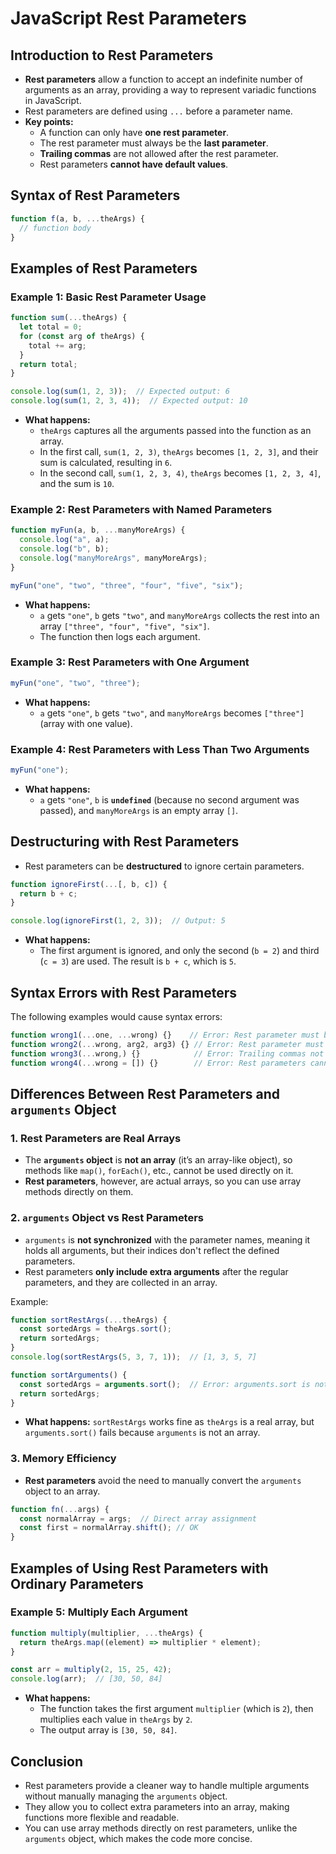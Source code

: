 # JavaScript Rest Parameters

## Introduction to Rest Parameters
- **Rest parameters** allow a function to accept an indefinite number of arguments as an array, providing a way to represent variadic functions in JavaScript.
- Rest parameters are defined using `...` before a parameter name.
- **Key points:**
  - A function can only have **one rest parameter**.
  - The rest parameter must always be the **last parameter**.
  - **Trailing commas** are not allowed after the rest parameter.
  - Rest parameters **cannot have default values**.

## Syntax of Rest Parameters
```js
function f(a, b, ...theArgs) {
  // function body
}
```

## Examples of Rest Parameters

### Example 1: Basic Rest Parameter Usage
```js
function sum(...theArgs) {
  let total = 0;
  for (const arg of theArgs) {
    total += arg;
  }
  return total;
}

console.log(sum(1, 2, 3));  // Expected output: 6
console.log(sum(1, 2, 3, 4));  // Expected output: 10
```

- **What happens:**
  - `theArgs` captures all the arguments passed into the function as an array.
  - In the first call, `sum(1, 2, 3)`, `theArgs` becomes `[1, 2, 3]`, and their sum is calculated, resulting in `6`.
  - In the second call, `sum(1, 2, 3, 4)`, `theArgs` becomes `[1, 2, 3, 4]`, and the sum is `10`.

### Example 2: Rest Parameters with Named Parameters
```js
function myFun(a, b, ...manyMoreArgs) {
  console.log("a", a);
  console.log("b", b);
  console.log("manyMoreArgs", manyMoreArgs);
}

myFun("one", "two", "three", "four", "five", "six");
```

- **What happens:**
  - `a` gets `"one"`, `b` gets `"two"`, and `manyMoreArgs` collects the rest into an array `["three", "four", "five", "six"]`.
  - The function then logs each argument.

### Example 3: Rest Parameters with One Argument
```js
myFun("one", "two", "three");
```

- **What happens:**
  - `a` gets `"one"`, `b` gets `"two"`, and `manyMoreArgs` becomes `["three"]` (array with one value).
  
### Example 4: Rest Parameters with Less Than Two Arguments
```js
myFun("one");
```

- **What happens:**
  - `a` gets `"one"`, `b` is **`undefined`** (because no second argument was passed), and `manyMoreArgs` is an empty array `[]`.

## Destructuring with Rest Parameters
- Rest parameters can be **destructured** to ignore certain parameters.
```js
function ignoreFirst(...[, b, c]) {
  return b + c;
}

console.log(ignoreFirst(1, 2, 3));  // Output: 5
```
- **What happens:**
  - The first argument is ignored, and only the second (`b = 2`) and third (`c = 3`) are used. The result is `b + c`, which is `5`.

## Syntax Errors with Rest Parameters

The following examples would cause syntax errors:
```js
function wrong1(...one, ...wrong) {}    // Error: Rest parameter must be last
function wrong2(...wrong, arg2, arg3) {} // Error: Rest parameter must be last
function wrong3(...wrong,) {}            // Error: Trailing commas not allowed
function wrong4(...wrong = []) {}        // Error: Rest parameters cannot have default values
```

## Differences Between Rest Parameters and `arguments` Object
### 1. Rest Parameters are Real Arrays
- The **`arguments` object** is **not an array** (it’s an array-like object), so methods like `map()`, `forEach()`, etc., cannot be used directly on it.
- **Rest parameters**, however, are actual arrays, so you can use array methods directly on them.
  
### 2. `arguments` Object vs Rest Parameters
- `arguments` is **not synchronized** with the parameter names, meaning it holds all arguments, but their indices don't reflect the defined parameters.
- Rest parameters **only include extra arguments** after the regular parameters, and they are collected in an array.

Example:
```js
function sortRestArgs(...theArgs) {
  const sortedArgs = theArgs.sort();
  return sortedArgs;
}
console.log(sortRestArgs(5, 3, 7, 1));  // [1, 3, 5, 7]

function sortArguments() {
  const sortedArgs = arguments.sort();  // Error: arguments.sort is not a function
  return sortedArgs;
}
```
- **What happens:** `sortRestArgs` works fine as `theArgs` is a real array, but `arguments.sort()` fails because `arguments` is not an array.

### 3. Memory Efficiency
- **Rest parameters** avoid the need to manually convert the `arguments` object to an array.

```js
function fn(...args) {
  const normalArray = args;  // Direct array assignment
  const first = normalArray.shift(); // OK
}
```

## Examples of Using Rest Parameters with Ordinary Parameters

### Example 5: Multiply Each Argument
```js
function multiply(multiplier, ...theArgs) {
  return theArgs.map((element) => multiplier * element);
}

const arr = multiply(2, 15, 25, 42);
console.log(arr);  // [30, 50, 84]
```

- **What happens:**
  - The function takes the first argument `multiplier` (which is `2`), then multiplies each value in `theArgs` by `2`.
  - The output array is `[30, 50, 84]`.

## Conclusion
- Rest parameters provide a cleaner way to handle multiple arguments without manually managing the `arguments` object.
- They allow you to collect extra parameters into an array, making functions more flexible and readable.
- You can use array methods directly on rest parameters, unlike the `arguments` object, which makes the code more concise.


